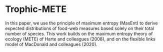 # Trophic-METE

In this paper, we use the principle of maximum entropy (MaxEnt) to derive expected distributions of food-web measures based solely on their total number of species. This work builds on the maximum entropy theory of ecology (METE) of Harte and colleagues (2008), and on the flexible links model of MacDonald and colleagues (2020).
